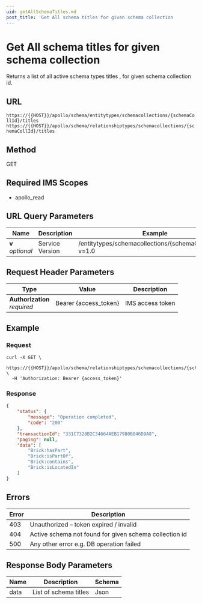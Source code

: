```yaml
---
uid: getAllSchemaTitles.md
post_title: 'Get All schema titles for given schema collection 
---
```

# Get All schema titles for given schema collection 

Returns a list of all active schema types titles , for given schema collection id.

## URL

`https://{{HOST}}/apollo/schema/entitytypes/schemacollections/{schemaCollId}/titles`
`https://{{HOST}}/apollo/schema/relationshiptypes/schemacollections/{schemaCollId}/titles`


## Method

<div class="get">GET</div>

## Required IMS Scopes

* apollo_read

## URL Query Parameters

|Name|Description|Example|Type|
|---|---|---|---|
|**v** <br>*optional*|Service Version|/entitytypes/schemacollections/{schemaCollId}/titles?v=1.0|Number|

## Request Header Parameters

|Type|Value|Description|
|---|---|---|
|**Authorization** <br>*required*|Bearer {access_token}|IMS access token|

## Example

### Request

```shell
curl -X GET \
  https://{{HOST}}/apollo/schema/relationshiptypes/schemacollections/{schemaCollId}/titles \
  -H 'Authorization: Bearer {access_token}' 
```

### Response

```json
{
    "status": {
        "message": "Operation completed",
        "code": "200"
    },
    "transactionId": "331C7328B2C34664AEB17980B046D9A8",
    "paging": null,
    "data": [
        "Brick:hasPart",
        "Brick:isPartOf",
        "Brick:contains",
        "Brick:isLocatedIn"
    ]
}
```

## Errors

|Error|Description|
|---|---|
|403|Unauthorized – token expired / invalid  |
|404|Active schema not found for given schema collection id	 |
|500|Any other error e.g. DB operation failed|

## Response Body Parameters

|Name|Description|Schema|
|---|---|---|
|data         |List of schema titles|Json |

